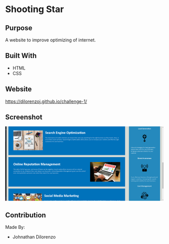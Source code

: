 # Shooting Star

## Purpose
A website to improve optimizing of internet.

## Built With
* HTML
* CSS

## Website
https://dilorenzoj.github.io/challenge-1/

## Screenshot

![challenge-1](./Develop/assets/images/challenge-1.PNG)

## Contribution
Made By:

* Johnathan Dilorenzo

